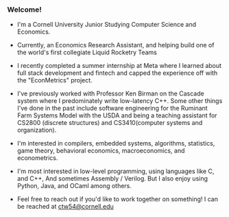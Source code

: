 ### Welcome!

<!--
**carsonwolber/carsonwolber** is a ✨ _special_ ✨ repository because its `README.md` (this file) appears on your GitHub profile.

Here are some ideas to get you started:

- 🔭 I’m currently working on ...
- 🌱 I’m currently learning ...
- 👯 I’m looking to collaborate on ...
- 🤔 I’m looking for help with ...
- 💬 Ask me about ...
- 📫 How to reach me: ...
- 😄 Pronouns: ...
- ⚡ Fun fact: ...
-->
- I'm a Cornell University Junior Studying Computer Science and Economics.

- Currently, an Economics Research Assistant, and helping build one of the world's first collegiate Liquid Rocketry Teams
- I recently completed a summer internship at Meta where I learned about full stack development and fintech and capped the experience off with the "EconMetrics" project.
- I've previously worked with Professor Ken Birman on the Cascade system where I predominately write low-latency C++. Some other things I've done in the past include software engineering for the Ruminant Farm Systems Model with the USDA and being a teaching assistant for CS2800 (discrete structures) and CS3410(computer systems and organization).
- I'm interested in compilers, embedded systems, algorithms, statistics, game theory, behavioral economics, macroeconomics, and econometrics.
- I'm most interested in low-level programming, using languages like C, and C++, And sometimes Assembly / Verilog. But I also enjoy using Python, Java, and OCaml among others.
- Feel free to reach out if you'd like to work together on something! I can be reached at ctw54@cornell.edu
